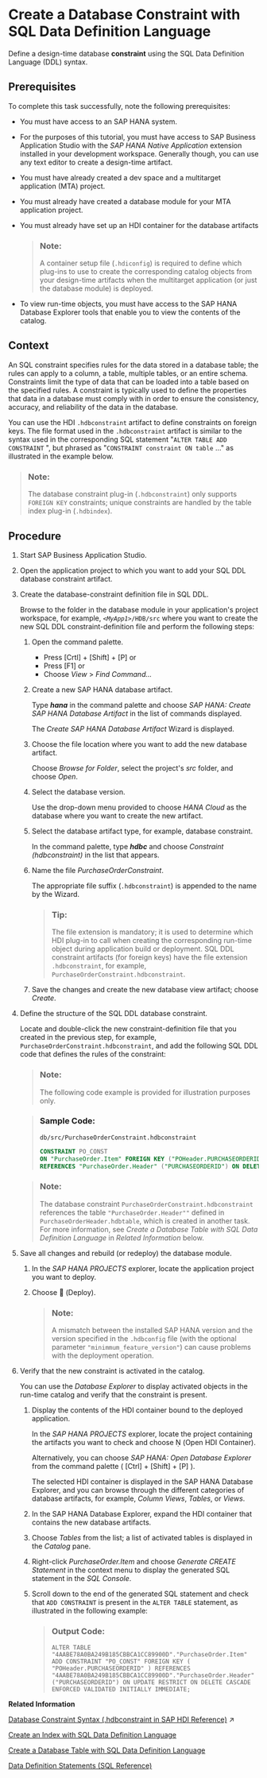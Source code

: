 <!-- loio65b61c47c39a44c7909095de902dc22f -->

<link rel="stylesheet" type="text/css" href="../css/sap-icons.css"/>

# Create a Database Constraint with SQL Data Definition Language

Define a design-time database **constraint** using the SQL Data Definition Language \(DDL\) syntax.



<a name="loio65b61c47c39a44c7909095de902dc22f__prereq_wmq_cdt_sfb"/>

## Prerequisites

To complete this task successfully, note the following prerequisites:

-   You must have access to an SAP HANA system.
-   For the purposes of this tutorial, you must have access to SAP Business Application Studio with the *SAP HANA Native Application* extension installed in your development workspace. Generally though, you can use any text editor to create a design-time artifact.
-   You must have already created a dev space and a multitarget application \(MTA\) project.
-   You must already have created a database module for your MTA application project.
-   You must already have set up an HDI container for the database artifacts

    > ### Note:  
    > A container setup file \(`.hdiconfig`\) is required to define which plug-ins to use to create the corresponding catalog objects from your design-time artifacts when the multitarget application \(or just the database module\) is deployed.

-   To view run-time objects, you must have access to the SAP HANA Database Explorer tools that enable you to view the contents of the catalog.



## Context

An SQL constraint specifies rules for the data stored in a database table; the rules can apply to a column, a table, multiple tables, or an entire schema. Constraints limit the type of data that can be loaded into a table based on the specified rules. A constraint is typically used to define the properties that data in a database must comply with in order to ensure the consistency, accuracy, and reliability of the data in the database.

You can use the HDI `.hdbconstraint` artifact to define constraints on foreign keys. The file format used in the `.hdbconstraint` artifact is similar to the syntax used in the corresponding SQL statement "`ALTER TABLE ADD CONSTRAINT` ", but phrased as "`CONSTRAINT constraint ON table` …" as illustrated in the example below.

> ### Note:  
> The database constraint plug-in \(`.hdbconstraint`\) only supports `FOREIGN KEY` constraints; unique constraints are handled by the table index plug-in \(`.hdbindex`\).



## Procedure

1.  Start SAP Business Application Studio.

2.  Open the application project to which you want to add your SQL DDL database constraint artifact.

3.  Create the database-constraint definition file in SQL DDL.

    Browse to the folder in the database module in your application's project workspace, for example, <code><i class="varname">&lt;MyApp1&gt;</i>/HDB/src</code> where you want to create the new SQL DDL constraint-definition file and perform the following steps:

    1.  Open the command palette.

        -   Press  [Crtl\] + [Shift\] + [P\]  or
        -   Press [F1\] or
        -   Choose *View* \> *Find Command...*

    2.  Create a new SAP HANA database artifact.

        Type ***hana*** in the command palette and choose *SAP HANA: Create SAP HANA Database Artifact* in the list of commands displayed.

        The *Create SAP HANA Database Artifact* Wizard is displayed.

    3.  Choose the file location where you want to add the new database artifact.

        Choose *Browse for Folder*, select the project's *src* folder, and choose *Open*.

    4.  Select the database version.

        Use the drop-down menu provided to choose *HANA Cloud* as the database where you want to create the new artifact.

    5.  Select the database artifact type, for example, database constraint.

        In the command palette, type ***hdbc*** and choose *Constraint \(hdbconstraint\)* in the list that appears.

    6.  Name the file *PurchaseOrderConstraint*.

        The appropriate file suffix \(`.hdbconstraint`\) is appended to the name by the Wizard.

        > ### Tip:  
        > The file extension is mandatory; it is used to determine which HDI plug-in to call when creating the corresponding run-time object during application build or deployment. SQL DDL constraint artifacts \(for foreign keys\) have the file extension `.hdbconstraint`, for example, `PurchaseOrderConstraint.hdbconstraint`.

    7.  Save the changes and create the new database view artifact; choose *Create*.


4.  Define the structure of the SQL DDL database constraint.

    Locate and double-click the new constraint-definition file that you created in the previous step, for example, `PurchaseOrderConstraint.hdbconstraint`, and add the following SQL DDL code that defines the rules of the constraint:

    > ### Note:  
    > The following code example is provided for illustration purposes only.

    > ### Sample Code:  
    > `db/src/PurchaseOrderConstraint.hdbconstraint`
    > 
    > ```sql
    > CONSTRAINT PO_CONST 
    > ON "PurchaseOrder.Item" FOREIGN KEY ("POHeader.PURCHASEORDERID") 
    > REFERENCES "PurchaseOrder.Header" ("PURCHASEORDERID") ON DELETE CASCADE 
    > ```

    > ### Note:  
    > The database constraint `PurchaseOrderConstraint.hdbconstraint` references the table `"PurchaseOrder.Header""` defined in `PurchaseOrderHeader.hdbtable`, which is created in another task. For more information, see *Create a Database Table with SQL Data Definition Language* in *Related Information* below.

5.  Save all changes and rebuild \(or redeploy\) the database module.

    1.  In the *SAP HANA PROJECTS* explorer, locate the application project you want to deploy.

    2.  Choose <span class="FPA-icons"></span> \(Deploy\).

        > ### Note:  
        > A mismatch between the installed SAP HANA version and the version specified in the `.hdbconfig` file \(with the optional parameter `"minimmum_feature_version"`\) can cause problems with the deployment operation.


6.  Verify that the new constraint is activated in the catalog.

    You can use the *Database Explorer* to display activated objects in the run-time catalog and verify that the constraint is present.

    1.  Display the contents of the HDI container bound to the deployed application.

        In the *SAP HANA PROJECTS* explorer, locate the project containing the artifacts you want to check and choose <span class="SAP-icons-watt"></span> \(Open HDI Container\).

        Alternatively, you can choose *SAP HANA: Open Database Explorer* from the command palette \( [Ctrl\] + [Shift\] + [P\] \).

        The selected HDI container is displayed in the SAP HANA Database Explorer, and you can browse through the different categories of database artifacts, for example, *Column Views*, *Tables*, or *Views*.

    2.  In the SAP HANA Database Explorer, expand the HDI container that contains the new database artifacts.

    3.  Choose *Tables* from the list; a list of activated tables is displayed in the *Catalog* pane.

    4.  Right-click *PurchaseOrder.Item* and choose *Generate CREATE Statement* in the context menu to display the generated SQL statement in the *SQL Console*.

    5.  Scroll down to the end of the generated SQL statement and check that `ADD CONSTRAINT` is present in the `ALTER TABLE` statement, as illustrated in the following example:

        > ### Output Code:  
        > ```
        > ALTER TABLE "4AABE78A0BA249B185CBBCA1CC89900D"."PurchaseOrder.Item" ADD CONSTRAINT "PO_CONST" FOREIGN KEY ( "POHeader.PURCHASEORDERID" ) REFERENCES "4AABE78A0BA249B185CBBCA1CC89900D"."PurchaseOrder.Header" ("PURCHASEORDERID") ON UPDATE RESTRICT ON DELETE CASCADE ENFORCED VALIDATED INITIALLY IMMEDIATE;
        > 
        > ```



**Related Information**  


[Database Constraint Syntax (.hdbconstraint in SAP HDI Reference)](https://help.sap.com/viewer/c2cc2e43458d4abda6788049c58143dc/2022_2_QRC/en-US/bda54706fbda4910908871743b675ad1.html "Transform a design-time constraint into a constraint on database tables.") :arrow_upper_right:

[Create an Index with SQL Data Definition Language](create-an-index-with-sql-data-definition-language-90de80c.md "Define a design-time database index using the SQL Data Definition Language (DDL) syntax.")

[Create a Database Table with SQL Data Definition Language](create-a-database-table-with-sql-data-definition-language-879ce23.md "Define a design-time database table using the SQL Data Definition Language (DDL) syntax.")

[Data Definition Statements \(SQL Reference\)](https://help.sap.com/viewer/4fe29514fd584807ac9f2a04f6754767/latest/en-US/209ce8cd75191014bcd59c2b379a17c9.html)

